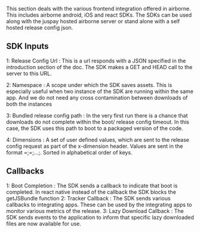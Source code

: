 This section deals with the various frontend integration offered in airborne. This includes airborne android, iOS and react SDKs. The SDKs can be used along with the juspay hosted airborne server or stand alone with a self hosted release config json.

## SDK Inputs

1: Release Config Url : This is a url responds with a JSON specified in the introduction section of the doc. The SDK makes a GET and HEAD call to the server to this URL.

2: Namespace : A scope under which the SDK saves assets. This is especially useful when two instance of the SDK are running within the same app. And we do not need any cross contamination between downloads of both the instances

3: Bundled release config path : In the very first run there is a chance that downloads do not complete within the boot/ release config timeout. In this case, the SDK uses this path to boot to a packaged version of the code.

4: Dimensions : A set of user defined values, which are sent to the release config request as part of the x-dimension header. Values are sent in the format <key1>=<value1>;<key2>=<value1>;...;. Sorted in alphabetical order of keys.

## Callbacks

1: Boot Completion : The SDK sends a callback to indicate that boot is completed. In react native instead of the callback the SDK blocks the getJSBundle function
2: Tracker Callback : The SDK sends various callbacks to integrating apps. These can be used by the integrating apps to monitor various metrics of the release.
3: Lazy Download Callback : The SDK sends events to the application to inform that specific lazy downloaded files are now available for use.